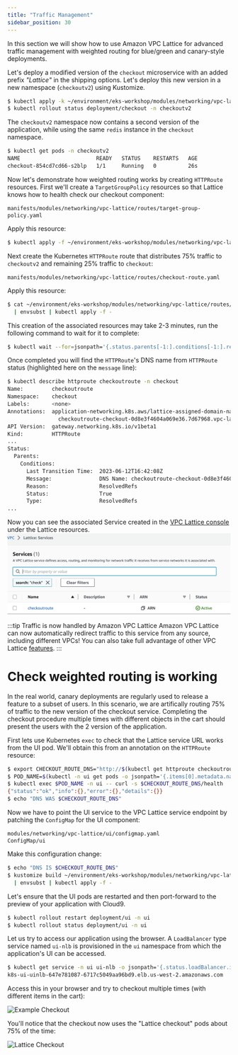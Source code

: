 ```yaml
---
title: "Traffic Management"
sidebar_position: 30
---
```


In this section we will show how to use Amazon VPC Lattice for advanced traffic management with weighted routing for blue/green and canary-style deployments.

Let's deploy a modified version of the `checkout` microservice with an added prefix *"Lattice"* in the shipping options. Let's deploy this new version in a new namespace (`checkoutv2`) using Kustomize.

```bash
$ kubectl apply -k ~/environment/eks-workshop/modules/networking/vpc-lattice/abtesting/
$ kubectl rollout status deployment/checkout -n checkoutv2
```

The `checkoutv2` namespace now contains a second version of the application, while using the same `redis` instance in the `checkout` namespace.

```bash
$ kubectl get pods -n checkoutv2
NAME                        READY   STATUS    RESTARTS   AGE
checkout-854cd7cd66-s2blp   1/1     Running   0          26s
```

Now let's demonstrate how weighted routing works by creating `HTTPRoute` resources. First we'll create a `TargetGroupPolicy` resources so that Lattice knows how to health check our checkout component:

```file
manifests/modules/networking/vpc-lattice/routes/target-group-policy.yaml
```

Apply this resource:

```bash
$ kubectl apply -f ~/environment/eks-workshop/modules/networking/vpc-lattice/routes/target-group-policy.yaml
```

Next create the Kubernetes `HTTPRoute` route that distributes 75% traffic to `checkoutv2` and remaining 25% traffic to `checkout`:

```file
manifests/modules/networking/vpc-lattice/routes/checkout-route.yaml
```

Apply this resource:

```bash hook=route
$ cat ~/environment/eks-workshop/modules/networking/vpc-lattice/routes/checkout-route.yaml \
  | envsubst | kubectl apply -f -
```

This creation of the associated resources may take 2-3 minutes, run the following command to wait for it to complete:

```bash wait=10
$ kubectl wait --for=jsonpath='{.status.parents[-1:].conditions[-1:].reason}'=ResolvedRefs httproute/checkoutroute -n checkout
```

Once completed you will find the `HTTPRoute`'s DNS name from `HTTPRoute` status (highlighted here on the `message` line):

```bash
$ kubectl describe httproute checkoutroute -n checkout
Name:         checkoutroute
Namespace:    checkout
Labels:       <none>
Annotations:  application-networking.k8s.aws/lattice-assigned-domain-name:
                checkoutroute-checkout-0d8e3f4604a069e36.7d67968.vpc-lattice-svcs.us-east-2.on.aws
API Version:  gateway.networking.k8s.io/v1beta1
Kind:         HTTPRoute
...
Status:
  Parents:
    Conditions:
      Last Transition Time:  2023-06-12T16:42:08Z
      Message:               DNS Name: checkoutroute-checkout-0d8e3f4604a069e36.7d67968.vpc-lattice-svcs.us-east-2.on.aws
      Reason:                ResolvedRefs
      Status:                True
      Type:                  ResolvedRefs
...
```

 Now you can see the associated Service created in the [VPC Lattice console](https://console.aws.amazon.com/vpc/home#Services) under the Lattice resources.
![CheckoutRoute Service](assets/checkoutroute.png)

:::tip Traffic is now handled by Amazon VPC Lattice
Amazon VPC Lattice can now automatically redirect traffic to this service from any source, including different VPCs! You can also take full advantage of other VPC Lattice [features](https://aws.amazon.com/vpc/lattice/features/).
:::

# Check weighted routing is working

In the real world, canary deployments are regularly used to release a feature to a subset of users. In this scenario, we are artifically routing 75% of traffic to the new version of the checkout service. Completing the checkout procedure multiple times with different objects in the cart should present the users with the 2 version of the application.

First lets use Kubernetes `exec` to check that the Lattice service URL works from the UI pod. We'll obtain this from an annotation on the `HTTPRoute` resource:

```bash
$ export CHECKOUT_ROUTE_DNS="http://$(kubectl get httproute checkoutroute -n checkout -o json | jq -r '.metadata.annotations["application-networking.k8s.aws/lattice-assigned-domain-name"]')"
$ POD_NAME=$(kubectl -n ui get pods -o jsonpath='{.items[0].metadata.name}')
$ kubectl exec $POD_NAME -n ui -- curl -s $CHECKOUT_ROUTE_DNS/health
{"status":"ok","info":{},"error":{},"details":{}}
$ echo "DNS WAS $CHECKOUT_ROUTE_DNS"
```

Now we have to point the UI service to the VPC Lattice service endpoint by patching the `ConfigMap` for the UI component:

```kustomization
modules/networking/vpc-lattice/ui/configmap.yaml
ConfigMap/ui
```

Make this configuration change:

```bash
$ echo "DNS IS $CHECKOUT_ROUTE_DNS"
$ kustomize build ~/environment/eks-workshop/modules/networking/vpc-lattice/ui/ \
  | envsubst | kubectl apply -f -
```

Let's ensure that the UI pods are restarted and then port-forward to the preview of your application with Cloud9.

```bash
$ kubectl rollout restart deployment/ui -n ui
$ kubectl rollout status deployment/ui -n ui
```

Let us try to access our application using the browser. A `LoadBalancer` type service named `ui-nlb` is provisioned in the `ui` namespace from which the application's UI can be accessed.

```bash
$ kubectl get service -n ui ui-nlb -o jsonpath='{.status.loadBalancer.ingress[*].hostname}{"\n"}'
k8s-ui-uinlb-647e781087-6717c5049aa96bd9.elb.us-west-2.amazonaws.com
```

Access this in your browser and try to checkout multiple times (with different items in the cart):

![Example Checkout](assets/examplecheckout.png)

You'll notice that the checkout now uses the "Lattice checkout" pods about 75% of the time:

![Lattice Checkout](assets/latticecheckout.png)